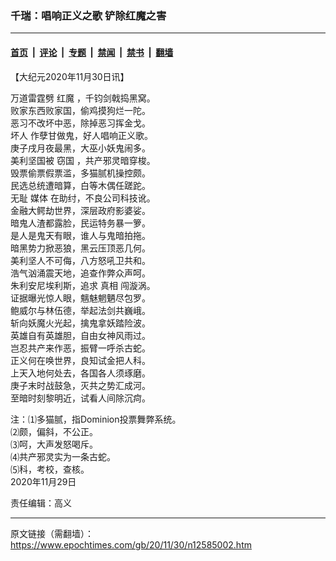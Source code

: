 ### 千瑞：唱响正义之歌 铲除红魔之害

---

#### [首页](../../../..?n12585002) &nbsp;|&nbsp; [评论](../../../../../epoch-comment?n12585002) &nbsp;|&nbsp; [专题](../../../../../epoch-special?n12585002) &nbsp;|&nbsp; [禁闻](../../../../../epoch-news?n12585002) &nbsp;|&nbsp; [禁书](../../../../../books?n12585002) &nbsp;|&nbsp; [翻墙](https://github.com/gfw-breaker/nogfw/blob/master/README.md?n12585002)


<div class="post_content" id="artbody" itemprop="articleBody">
 <!-- article content begin -->
 <p>
  【大纪元2020年11月30日讯】
 </p>
 <p>
  万道雷霆劈
  <ok href="https://www.epochtimes.com/gb/tag/%E7%BA%A2%E9%AD%94.html">
   红魔
  </ok>
  ，千钧剑戟捣黑窝。
  <br/>
  败家东西败家国，偷鸡摸狗烂一陀。
  <br/>
  恶习不改坏中恶，除掉恶习挥金戈。
  <br/>
  <ok href="https://www.epochtimes.com/gb/tag/%E5%9D%8F%E4%BA%BA.html">
   坏人
  </ok>
  作孽甘做鬼，好人唱响正义歌。
  <br/>
  庚子戌月夜最黑，大巫小妖鬼闹多。
  <br/>
  美利坚国被
  <ok href="https://www.epochtimes.com/gb/tag/%E7%AA%83%E5%9B%BD.html">
   窃国
  </ok>
  ，共产邪灵暗穿梭。
  <br/>
  毁票偷票假票滥，多猫腻机操控颇。
  <br/>
  民选总统遭暗算，白等木偶任蹉跎。
  <br/>
  无耻
  <ok href="https://www.epochtimes.com/gb/tag/%E5%AA%92%E4%BD%93.html">
   媒体
  </ok>
  在助纣，不良公司科技讹。
  <br/>
  金融大鳄劫世界，深层政府影婆娑。
  <br/>
  暗鬼人渣都露脸，民运特务暴一箩。
  <br/>
  是人是鬼天有眼，谁人与鬼暗拍拖。
  <br/>
  暗黑势力掀恶狼，黑云压顶恶几何。
  <br/>
  美利坚人不可侮，八方怒吼卫共和。
  <br/>
  浩气汹涌震天地，追查作弊众声呵。
  <br/>
  朱利安尼埃利斯，追求
  <ok href="https://www.epochtimes.com/gb/tag/%E7%9C%9F%E7%9B%B8.html">
   真相
  </ok>
  闯漩涡。
  <br/>
  证据曝光惊人眼，魑魅魍魉尽包罗。
  <br/>
  鲍威尔与林伍德，举起法剑共巍峨。
  <br/>
  斩向妖魔火光起，擒鬼拿妖踏险波。
  <br/>
  英雄自有英雄胆，自由女神风雨过。
  <br/>
  岂忍共产来作恶，振臂一呼杀古蛇。
  <br/>
  正义何在唤世界，良知试金把人科。
  <br/>
  上天入地何处去，各国各人须琢磨。
  <br/>
  庚子末时战鼓急，灭共之势汇成河。
  <br/>
  至暗时刻黎明近，试看人间除沉疴。
 </p>
 <p>
  注：⑴多猫腻，指Dominion投票舞弊系统。
  <br/>
  ⑵颇，偏斜，不公正。
  <br/>
  ⑶呵，大声发怒喝斥。
  <br/>
  ⑷共产邪灵实为一条古蛇。
  <br/>
  ⑸科，考校，查核。
  <br/>
  2020年11月29日
 </p>
 <p>
  责任编辑：高义
 </p>
 <!-- article content end -->
 <div id="below_article_ad">
 </div>
</div>


---

原文链接（需翻墙）：https://www.epochtimes.com/gb/20/11/30/n12585002.htm